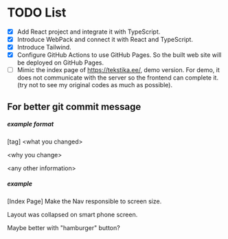 # TODO List

- [x] Add React project and integrate it with TypeScript.
- [x] Introduce WebPack and connect it with React and TypeScript.
- [x] Introduce Tailwind.
- [x] Configure GitHub Actions to use GitHub Pages. So the built web site will be deployed on GitHub Pages.
- [ ] Mimic the index page of https://tekstika.ee/, demo version. For demo, it does not communicate with the server so the frontend can complete it. (try not to see my original codes as much as possible).

## For better git commit message

##### example format

[tag] \<what you changed\>

\<why you change\>

\<any other information\>

##### example

[Index Page] Make the Nav responsible to screen size.

Layout was collapsed on smart phone screen.

Maybe better with "hamburger" button?
